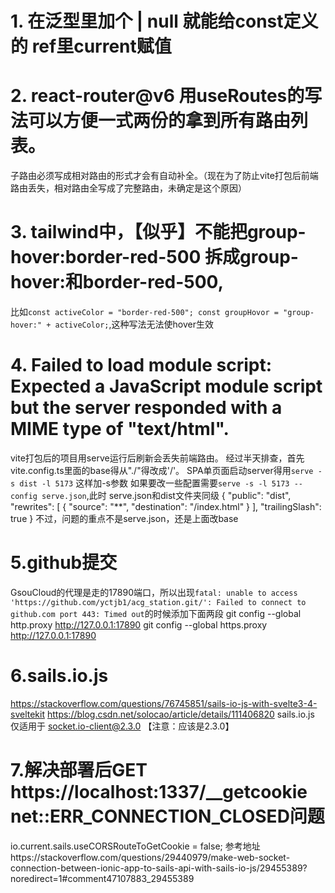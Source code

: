 # 1. 在泛型里加个 | null 就能给const定义的 ref里current赋值
# 2. react-router@v6 用useRoutes的写法可以方便一式两份的拿到所有路由列表。
子路由必须写成相对路由的形式才会有自动补全。（现在为了防止vite打包后前端路由丢失，相对路由全写成了完整路由，未确定是这个原因）
# 3. tailwind中，【似乎】不能把group-hover:border-red-500 拆成group-hover:和border-red-500,
比如`const activeColor = "border-red-500"; const groupHovor = "group-hover:" + activeColor;`,这种写法无法使hover生效
# 4. Failed to load module script: Expected a JavaScript module script but the server responded with a MIME type of "text/html".
vite打包后的项目用serve运行后刷新会丢失前端路由。
经过半天排查，首先vite.config.ts里面的base得从"./"得改成'/'。
SPA单页面启动server得用`serve -s dist -l 5173` 这样加-s参数
如果要改一些配置需要`serve -s -l 5173 --config serve.json`,此时
serve.json和dist文件夹同级
{
    "public": "dist",
    "rewrites": [
        {
            "source": "**",
            "destination": "/index.html"
        }
    ],
    "trailingSlash": true
}
不过，问题的重点不是serve.json，还是上面改base

# 5.github提交
GsouCloud的代理是走的17890端口，所以出现`fatal: unable to access 'https://github.com/yctjb1/acg_station.git/': Failed to connect to github.com port 443: Timed out`的时候添加下面两段
git config --global http.proxy http://127.0.0.1:17890
git config --global https.proxy http://127.0.0.1:17890

# 6.sails.io.js
https://stackoverflow.com/questions/76745851/sails-io-js-with-svelte3-4-sveltekit
https://blog.csdn.net/solocao/article/details/111406820
sails.io.js 仅适用于  socket.io-client@2.3.0 【注意：应该是2.3.0】

# 7.解决部署后GET https://localhost:1337/__getcookie net::ERR_CONNECTION_CLOSED问题
io.current.sails.useCORSRouteToGetCookie = false; 
参考地址https://stackoverflow.com/questions/29440979/make-web-socket-connection-between-ionic-app-to-sails-api-with-sails-io-js/29455389?noredirect=1#comment47107883_29455389